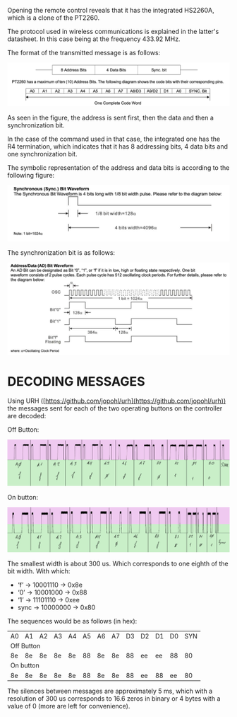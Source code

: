 Opening the remote control reveals that it has the integrated HS2260A, which is a clone of the PT2260.

The protocol used in wireless communications is explained in the latter's datasheet. In this case being at the frequency 433.92 MHz.

The format of the transmitted message is as follows:

![alt_text](images/image3.png "image_tooltip")


As seen in the figure, the address is sent first, then the data and then a synchronization bit.

In the case of the command used in that case, the integrated one has the R4 termination, which indicates that it has 8 addressing bits, 4 data bits and one synchronization bit.

The symbolic representation of the address and data bits is according to the following figure:

![alt_text](images/image2.png "image_tooltip")


The synchronization bit is as follows:

![alt_text](images/image4.png "image_tooltip")

# DECODING MESSAGES

Using URH ([https://github.com/jopohl/urh](https://github.com/jopohl/urh)) the messages sent for each of the two operating buttons on the controller are decoded:

Off Button:

![alt_text](images/image5.jpg "image_tooltip")


On button:

![alt_text](images/image1.jpg "image_tooltip")


The smallest width is about 300 us. Which corresponds to one eighth of the bit width. With which:



* ‘f’  → 10001110 → 0x8e
* ‘0’ → 10001000 → 0x88
* ‘1’ → 11101110 → 0xee
* sync → 10000000 → 0x80

The sequences would be as follows (in hex):


<table>
  <tr>
   <td>A0
   </td>
   <td>A1
   </td>
   <td>A2
   </td>
   <td>A3
   </td>
   <td>A4
   </td>
   <td>A5
   </td>
   <td>A6
   </td>
   <td>A7
   </td>
   <td>D3
   </td>
   <td>D2
   </td>
   <td>D1
   </td>
   <td>D0
   </td>
   <td>SYN
   </td>
  </tr>
  <tr>
   <td colspan="13" >Off Button
   </td>
  </tr>
  <tr>
   <td>8e
   </td>
   <td>8e
   </td>
   <td>8e
   </td>
   <td>8e
   </td>
   <td>8e
   </td>
   <td>88
   </td>
   <td>8e
   </td>
   <td>8e
   </td>
   <td>88
   </td>
   <td>ee
   </td>
   <td>ee
   </td>
   <td>88
   </td>
   <td>80
   </td>
  </tr>
  <tr>
   <td colspan="13" >On button
   </td>
  </tr>
  <tr>
   <td>8e
   </td>
   <td>8e
   </td>
   <td>8e
   </td>
   <td>8e
   </td>
   <td>8e
   </td>
   <td>88
   </td>
   <td>8e
   </td>
   <td>8e
   </td>
   <td>88
   </td>
   <td>ee
   </td>
   <td>88
   </td>
   <td>ee
   </td>
   <td>80
   </td>
  </tr>
</table>


The silences between messages are approximately 5 ms, which with a resolution of 300 us corresponds to 16.6 zeros in binary or 4 bytes with a value of 0 (more are left for convenience).
